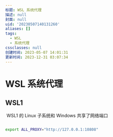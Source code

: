 ```yaml
---
标题: WSL 系统代理
描述: null
封面: null
uid: '20230507140131260'
aliases: []
tags:
  - WSL
  - 系统代理
cssclasses: null
创建时间: 2023-05-07 14:01:31
更新时间: 2023-12-31 03:07:34
---
```


# WSL 系统代理

## WSL1

 WSL1 的 Linux 子系统和 Windows 共享了网络端口

```sh

export ALL_PROXY="http://127.0.0.1:10808"

```
